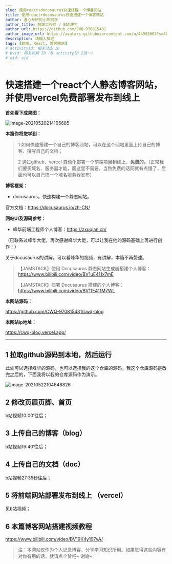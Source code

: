 ```yaml
---
slug: 使用react+docusaurus快速搭建一个博客网站
title: 使用react+docusaurus快速搭建一个博客网站
author: 潜心专研的小陈同学
author_title: 前端工程师 / B站UP主
author_url: https://github.com/CWQ-970815431
author_image_url: https://avatars.githubusercontent.com/u/44993003?s=400&u=02570a73330dd7eeae310b302962c034b2833988&v=4
description: 请输入描述
tags: [前端, React, 博客网站]
# activityId: 相关动态 ID
# bvid: 相关视频 ID（与 activityId 2选一）
# oid: oid
---
```


<!-- truncate -->

# 快速搭建一个react个人静态博客网站，并使用vercel免费部署发布到线上

**首先看下成果图：**

![image-20210520214105685](https://i.loli.net/2021/05/20/3q8YEVRFz5gMUBd.png)

**本篇你将您学到：**

> 1 如何快速搭建一个自己的博客网站，可以在这个网站里面上传自己的博客、撰写自己的文档；
>
> 2 通过github、vercel 自动化部署一个前端项目到线上，**免费的。**（正常我们要买域名、服务器才能，而这里不需要，当然免费的话网就有点慢了，后面也可以自己搞一个域名服务器发布）

**博客框架：**

- docusaurus，快速构建一个静态网站。

官方文档：https://docusaurus.io/zh-CN/

**网站UI及源码参考：**

- 峰华前端工程师个人博客：https://zxuqian.cn/

（已联系过峰华大佬，再次感谢峰华大佬，可以让我在他的源码基础上再进行创作！）

关于docusaurus的讲解，可以看峰华的视频，有讲解，本篇不再赘述。

> 【JAMSTACK】使用 Docusaurus 静态网站生成器搭建个人博客：https://www.bilibili.com/video/BV1uE411x7mE
>
> 【JAMSTACK】部署 Docusaurus 搭建的个人博客：https://www.bilibili.com/video/BV11E411M7WL

**本网站源码：**

https://github.com/CWQ-970815431/cwq-blog

**本网站ip地址：**

https://cwq-blog.vercel.app/

-----

## 1 拉取github源码到本地，然后运行

此处可以选择峰华的源码，也可以选择我的这个仓库的源码，我这个仓库源码是改完之后的，下面我将以我的仓库源码作为演示。

![image-20210522104648826](https://i.loli.net/2021/05/23/4OrkDwSQsFePdMH.png)

## 2 修改页眉页脚、首页

b站视频10:00’往后；

## 3 上传自己的博客（blog）

b站视频16:40‘往后；

## 4 上传自己的文档（doc）

b站视频27:35秒往后；

## 5 将前端网站部署发布到线上 （vercel）

见b站视频；



## 6 本篇博客网站搭建视频教程

https://www.bilibili.com/video/BV19K4y197yA/





> 注：本网站仅作为个人记录博客、分享学习知识所用。如果觉得这些内容有对你有用的话，就请点个赞吧~ 谢谢~

